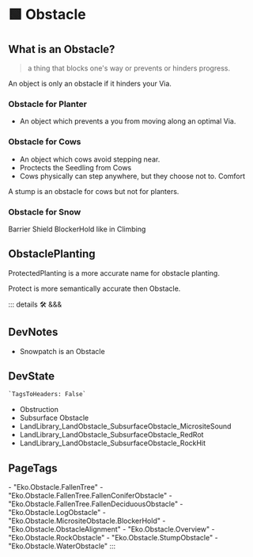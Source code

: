 
# 🟩  <eko>Obstacle</eko>

## What is an Obstacle?

> a thing that blocks one's way or prevents or hinders progress.

An object is only an obstacle if it hinders your Via.

### Obstacle for Planter

- An object which prevents a you from moving along an optimal Via.

### Obstacle for Cows

- An object which cows avoid stepping near.
- Proctects the Seedling from Cows
- Cows physically can step anywhere, but they choose not to. Comfort

A stump is an obstacle for cows but not for planters.

### Obstacle for Snow

Barrier
Shield
<eko>BlockerHold</eko> like in Climbing

## ObstaclePlanting

ProtectedPlanting is a more accurate name for obstacle planting.

Protect is more semantically accurate then Obstacle.

::: details 🛠 <dev>&&&</dev>

## DevNotes

- Snowpatch is an Obstacle

## DevState

```py
`TagsToHeaders: False`
```

- Obstruction
- Subsurface Obstacle
- LandLibrary_LandObstacle_SubsurfaceObstacle_MicrositeSound
- LandLibrary_LandObstacle_SubsurfaceObstacle_RedRot
- LandLibrary_LandObstacle_SubsurfaceObstacle_RockHit

<h2>PageTags</h2>
- "Eko.Obstacle.FallenTree"
- "Eko.Obstacle.FallenTree.FallenConiferObstacle"
- "Eko.Obstacle.FallenTree.FallenDeciduousObstacle"
- "Eko.Obstacle.LogObstacle"
- "Eko.Obstacle.MicrositeObstacle.BlockerHold"
- "Eko.Obstacle.ObstacleAlignment"
- "Eko.Obstacle.Overview"
- "Eko.Obstacle.RockObstacle"
- "Eko.Obstacle.StumpObstacle"
- "Eko.Obstacle.WaterObstacle"
:::
